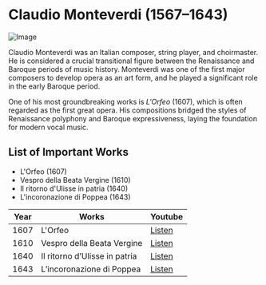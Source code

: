 # Claudio Monteverdi (1567–1643)

![Image](https://github.com/user-attachments/assets/79a95838-9e7e-4822-9bb6-3ba4ceb378ed)

Claudio Monteverdi was an Italian composer, string player, and choirmaster. He is considered a crucial transitional figure between the Renaissance and Baroque periods of music history. Monteverdi was one of the first major composers to develop opera as an art form, and he played a significant role in the early Baroque period.

One of his most groundbreaking works is *L'Orfeo* (1607), which is often regarded as the first great opera. His compositions bridged the styles of Renaissance polyphony and Baroque expressiveness, laying the foundation for modern vocal music.

## List of Important Works
- L'Orfeo (1607)
- Vespro della Beata Vergine (1610)
- Il ritorno d'Ulisse in patria (1640)
- L'incoronazione di Poppea (1643)

| Year | Works                                | Youtube |
| ---- | ------------------------------------ | ------- |
| 1607 | L'Orfeo                              | [Listen](https://youtu.be/jUep3sqe35o?si=yzu6o-rpWx3ey4NS) |
| 1610 | Vespro della Beata Vergine           | [Listen](https://youtu.be/0FXECUmqBxQ?si=cjS_KCc0jyB3pUlo) |
| 1640 | Il ritorno d’Ulisse in patria        | [Listen](https://youtu.be/zunvtJBkS9E?si=lhIyxi8dcfNJl3fo) |
| 1643 | L’incoronazione di Poppea            | [Listen](https://youtu.be/MGRQhiaLTI8?si=_ZxFxaeMnOzhIuLp) |
